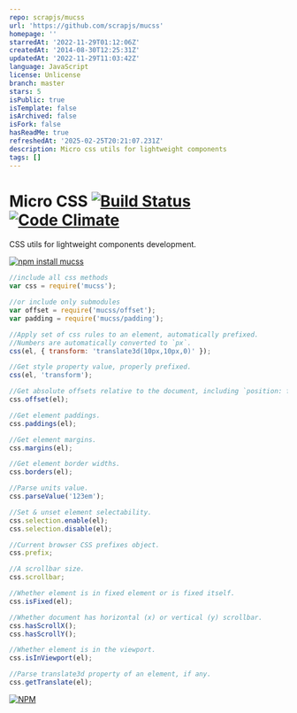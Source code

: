 ```yaml
---
repo: scrapjs/mucss
url: 'https://github.com/scrapjs/mucss'
homepage: ''
starredAt: '2022-11-29T01:12:06Z'
createdAt: '2014-08-30T12:25:31Z'
updatedAt: '2022-11-29T11:03:42Z'
language: JavaScript
license: Unlicense
branch: master
stars: 5
isPublic: true
isTemplate: false
isArchived: false
isFork: false
hasReadMe: true
refreshedAt: '2025-02-25T20:21:07.231Z'
description: Micro css utils for lightweight components
tags: []
---
```


# Micro CSS [![Build Status](https://travis-ci.org/dfcreative/mucss.svg?branch=master)](https://travis-ci.org/dfcreative/mucss) [![Code Climate](https://codeclimate.com/github/dfcreative/mucss/badges/gpa.svg)](https://codeclimate.com/github/dfcreative/mucss)

CSS utils for lightweight components development.

[![npm install mucss](https://nodei.co/npm/mucss.png?mini=true)](https://npmjs.org/package/mucss)

```js
//include all css methods
var css = require('mucss');

//or include only submodules
var offset = require('mucss/offset');
var padding = require('mucss/padding');

//Apply set of css rules to an element, automatically prefixed.
//Numbers are automatically converted to `px`.
css(el, { transform: 'translate3d(10px,10px,0)' });

//Get style property value, properly prefixed.
css(el, 'transform');

//Get absolute offsets relative to the document, including `position: fixed` detection.
css.offset(el);

//Get element paddings.
css.paddings(el);

//Get element margins.
css.margins(el);

//Get element border widths.
css.borders(el);

//Parse units value.
css.parseValue('123em');

//Set & unset element selectability.
css.selection.enable(el);
css.selection.disable(el);

//Current browser CSS prefixes object.
css.prefix;

//A scrollbar size.
css.scrollbar;

//Whether element is in fixed element or is fixed itself.
css.isFixed(el);

//Whether document has horizontal (x) or vertical (y) scrollbar.
css.hasScrollX();
css.hasScrollY();

//Whether element is in the viewport.
css.isInViewport(el);

//Parse translate3d property of an element, if any.
css.getTranslate(el);
```


[![NPM](https://nodei.co/npm/mucss.png?downloads=true&downloadRank=true&stars=true)](https://nodei.co/npm/mucss/)
